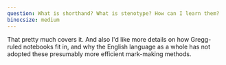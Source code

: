 ```yaml
---
question: What is shorthand? What is stenotype? How can I learn them?
binocsize: medium
---
```


That pretty much covers it. And also I'd like more details on how Gregg-ruled notebooks fit in, and why the English language as a whole has not adopted these presumably more efficient mark-making methods.
